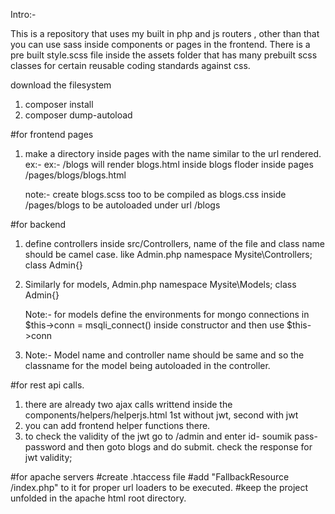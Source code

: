 Intro:-

This is a repository that uses my built in php and js routers , other than that you can use sass inside components or pages in the frontend.
There is a pre built style.scss file inside the assets folder that has many prebuilt scss classes for certain reusable coding standards against css.

download the filesystem

1. composer install
2. composer dump-autoload


#for frontend pages
1. make a directory inside pages with the name similar to the url rendered.
	ex:-	ex:-	/blogs	will render blogs.html inside blogs floder inside pages /pages/blogs/blogs.html

	note:- create blogs.scss too to be compiled as blogs.css inside /pages/blogs to be autoloaded under url /blogs

#for backend

1. define controllers inside src/Controllers,  name of the file and class name should be camel case. like 
	Admin.php
	namespace Mysite\Controllers; 
	class Admin{}
2. Similarly for models,
	Admin.php
	namespace Mysite\Models;
	class Admin{}

	Note:- for models define the environments for mongo connections in $this->conn = msqli_connect() inside constructor and then use $this->conn
3. Note:-   Model name and controller name should be same and so the classname for the model being autoloaded in the controller.

#for rest api calls.
1. there are already two ajax calls writtend inside the components/helpers/helperjs.html
	1st without jwt, second with jwt
2. you can add frontend helper functions there.
3. to check the validity of the jwt go to /admin and enter id- soumik   pass- password and then goto blogs and do submit. check the response for jwt validity;

#for apache servers
#create .htaccess file 
#add "FallbackResource /index.php" to it for proper url loaders to be executed.
#keep the project unfolded in the apache html root directory.